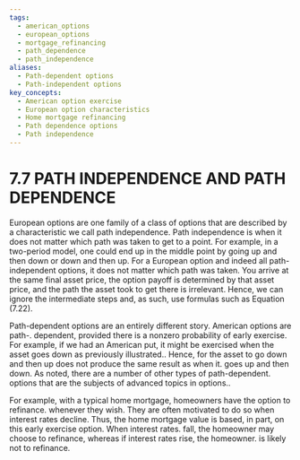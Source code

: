 ```yaml
---
tags:
  - american_options
  - european_options
  - mortgage_refinancing
  - path_dependence
  - path_independence
aliases:
  - Path-dependent options
  - Path-independent options
key_concepts:
  - American option exercise
  - European option characteristics
  - Home mortgage refinancing
  - Path dependence options
  - Path independence
---
```


# 7.7 PATH INDEPENDENCE AND PATH DEPENDENCE

European options are one family of a class of options that are described by a characteristic we call path independence. Path independence is when it does not matter which path was taken to get to a point. For example, in a two-period model, one could end up in the middle point by going up and then down or down and then up. For a European option and indeed all path-independent options, it does not matter which path was taken. You arrive at the same final asset price, the option payoff is determined by that asset price, and the path the asset took to get there is irrelevant. Hence, we can ignore the intermediate steps and, as such, use formulas such as Equation (7.22).

Path-dependent options are an entirely different story. American options are path-. dependent, provided there is a nonzero probability of early exercise. For example, if we had an American put, it might be exercised when the asset goes down as previously illustrated.. Hence, for the asset to go down and then up does not produce the same result as when it. goes up and then down. As noted, there are a number of other types of path-dependent. options that are the subjects of advanced topics in options..

For example, with a typical home mortgage, homeowners have the option to refinance. whenever they wish. They are often motivated to do so when interest rates decline. Thus, the home mortgage value is based, in part, on this early exercise option. When interest rates. fall, the homeowner may choose to refinance, whereas if interest rates rise, the homeowner. is likely not to refinance.
